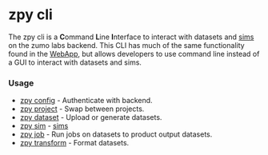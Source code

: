 # zpy cli

The zpy cli is a **C**ommand **L**ine **I**nterface to interact with datasets and [sims](https://zumolabs.github.io/zpy/zpy/tutorials/what_is_a_sim/) on the zumo labs backend. This CLI has much of the same functionality found in the [WebApp](https://zumolabs.github.io/zpy/app/about/), but allows developers to use command line instead of a GUI to interact with datasets and sims.

### Usage

* [zpy config](basic.md) - Authenticate with backend. 
* [zpy project](project.md) - Swap between projects.
* [zpy dataset](dataset.md) - Upload or generate datasets.
* [zpy sim](sim.md) - [sims](https://zumolabs.github.io/zpy/zpy/tutorials/what_is_a_sim/)
* [zpy job](job.md) - Run jobs on datasets to product output datasets.
* [zpy transform](transform.md) - Format datasets.
